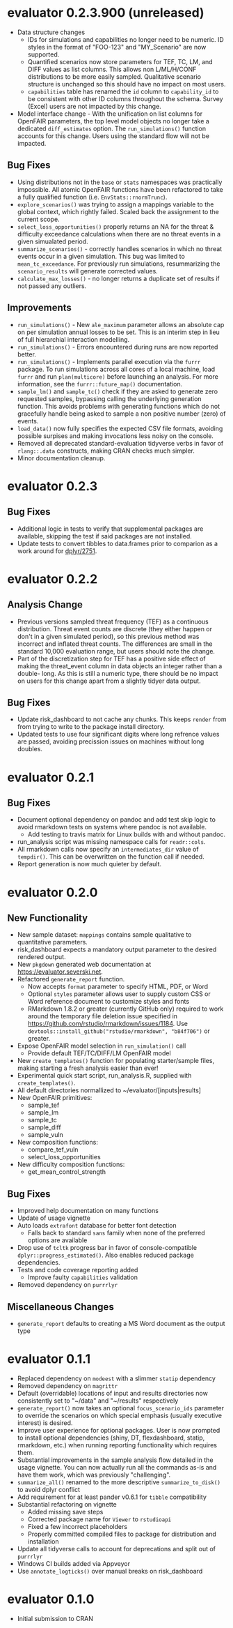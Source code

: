 # evaluator 0.2.3.900 (unreleased)

* Data structure changes 
    * IDs for simulations and capabilities no longer need to be numeric. ID 
    styles in the format of "FOO-123" and "MY_Scenario" are now supported.
    * Quantified scenarios now store parameters for TEF, TC, LM, and DIFF 
    values as list columns. This allows non L/ML/H/CONF distributions to be 
    more easily sampled. Qualitative scenario structure is unchanged so this 
    should have no impact on most users.
    * `capabilities` table has renamed the `id` column to `capability_id` to 
    be consistent with other ID columns throughout the schema. Survey (Excel) 
    users are not impacted by this change.
* Model interface change - With the unification on list columns for OpenFAIR 
parameters, the top level model objects no longer take a dedicated `diff_estimates` 
option. The `run_simulations()` function accounts for this change. Users using 
the standard flow will not be impacted.

## Bug Fixes
* Using distributions not in the `base` or `stats` namespaces was practically 
impossible. All atomic OpenFAIR functions have been refactored to take a 
fully qualified function (i.e. `EnvStats::rnormTrunc`).
* `explore_scenarios()` was trying to assign a mappings variable to the global 
context, which rightly failed. Scaled back the assignment to the current 
scope.
* `select_loss_opportunities()` properly returns an NA for the threat & difficulty 
exceedance calculations when there are no threat events in a given simualated 
period.
* `summarize_scenarios()` - correctly handles scenarios in which no threat 
events occur in a given simulation. This bug was limited to `mean_tc_exceedance`. 
For previously run simulations, resummarizing the `scenario_results` will 
generate corrected values.
* `calculate_max_losses()` - no longer returns a duplicate set of results if 
not passed any outliers.

## Improvements
* `run_simulations()` - New `ale_maximum` parameter allows an absolute cap on 
per simulation annual losses to be set. This is an interim step in lieu of 
full hierarchial interaction modelling.
* `run_simulations()` - Errors encountered during runs are now reported better.
* `run_simulations()` - Implements parallel execution via the `furrr` package. 
To run simulations across all cores of a local machine, load `furrr` and 
run `plan(multicore)` before launching an analysis. For more information, 
see the `furrr::future_map()` documentation.
* `sample_lm()` and `sample_tc()` check if they are asked to generate zero 
requested samples, bypassing calling the underlying generation function. This 
avoids problems with generating functions which do not gracefully handle being 
asked to sample a non positive number (zero) of events.
* `load_data()` now fully specifies the expected CSV file formats, avoiding 
possible surpises and making invocations less noisy on the console.
* Removed all deprecated standard-evaluation tidyverse verbs in favor of 
`rlang::.data` constructs, making CRAN checks much simpler.
* Minor documentation cleanup.

# evaluator 0.2.3

## Bug Fixes
* Additional logic in tests to verify that supplemental packages are available, 
skipping the test if said packages are not installed.
* Update tests to convert tibbles to data.frames prior to comparion as a work 
around for [dplyr/2751](https://github.com/tidyverse/dplyr/issues/2751).

# evaluator 0.2.2

## Analysis Change
* Previous versions sampled threat frequency (TEF) as a continuous distribution.
    Threat event counts are discrete (they either happen or don't in a given 
    simulated period), so this previous method was incorrect and inflated threat 
    counts. The differences are small in the standard 10,000 evaluation range, 
    but users should note the change.
* Part of the discretization step for TEF has a positive side effect of making 
    the threat_event column in data objects an integer rather than a double-
    long. As this is still a numeric type, there should be no impact on 
    users for this change apart from a slightly tidyer data output.

## Bug Fixes
* Update risk_dashboard to not cache any chunks. This keeps `render` from 
    from trying to write to the package install directory.
* Updated tests to use four significant digits where long refrence values are 
    passed, avoiding precission issues on machines without long doubles.


# evaluator 0.2.1

## Bug Fixes
* Document optional dependency on pandoc and add test skip logic to avoid 
    rmarkdown tests on systems where pandoc is not available.
    + Add testing to travis matrix for Linux builds with and without pandoc.
* run_analysis script was missing namespace calls for `readr::cols`.
* All rmarkdown calls now specify an `intermediates_dir` value of `tempdir()`. 
    This can be overwritten on the function call if needed.
* Report generation is now much quieter by default.

# evaluator 0.2.0

## New Functionality
* New sample dataset: `mappings` contains sample qualitative to quantitative 
  parameters.
* risk_dashboard expects a mandatory output parameter to the desired rendered 
  output.
* New `pkgdown` generated web documentation at https://evaluator.severski.net.
* Refactored `generate_report` function.
    * Now accepts `format` parameter to specify HTML, PDF, or Word
    * Optional `styles` parameter allows user to supply custom CSS or Word
    reference document to customize styles and fonts
    * RMarkdown 1.8.2 or greater (currently GitHub only) required to work 
    around the temporary file deletion issue specified in 
    https://github.com/rstudio/rmarkdown/issues/1184. Use
    `devtools::install_github("rstudio/rmarkdown", "b84f706")` or greater.
* Expose OpenFAIR model selection in `run_simulation()` call
    * Provide default TEF/TC/DIFF/LM OpenFAIR model
* New `create_templates()` function for populating starter/sample files, making 
  starting a fresh analysis easier than ever!
* Experimental quick start script, run_analysis.R, supplied with `create_templates()`.
* All default directories normallized to ~/evaluator/[inputs|results]
* New OpenFAIR primitives:
    * sample_tef
    * sample_lm
    * sample_tc
    * sample_diff
    * sample_vuln
* New composition functions:
    * compare_tef_vuln
    * select_loss_opportunities
* New difficulty composition functions:
    * get_mean_control_strength
    
## Bug Fixes
* Improved help documentation on many functions
* Update of usage vignette
* Auto loads `extrafont` database for better font detection
    * Falls back to standard `sans` family when none of the preferred options 
      are available
* Drop use of `tcltk` progress bar in favor of console-compatible 
    `dplyr::progress_estimated()`. Also enables reduced package dependencies.
* Tests and code coverage reporting added
    * Improve faulty `capabilities` validation
* Removed dependency on `purrrlyr`

## Miscellaneous Changes
* `generate_report` defaults to creating a MS Word document as the output type

# evaluator 0.1.1

* Replaced dependency on `modeest` with a slimmer `statip` dependency
* Removed dependency on `magrittr`
* Default (overridable) locations of input and results directories now consistently set to "~/data" and "~/results" respectively
* `generate_report()` now takes an optional `focus_scenario_ids` parameter to override the scenarios on which special emphasis (usually executive interest) is desired.
* Improve user experience for optional packages. User is now prompted to install optional dependencies (shiny, DT, flexdashboard, statip, rmarkdown, etc.) when running reporting functionality which requires them.
* Substantial improvements in the sample analysis flow detailed in the usage vignette. You can now actually run all the commands as-is and have them work, which was previously "challenging".
* `summarize_all()` renamed to the more descriptive `summarize_to_disk()` to avoid dplyr conflict
* Add requirement for at least pander v0.6.1 for `tibble` compatibility
* Substantial refactoring on vignette
  * Added missing save steps
  * Corrected package name for `Viewer` to `rstudioapi` 
  * Fixed a few incorrect placeholders
  * Properly committed compiled files to package for distribution and installation
* Update all tidyverse calls to account for deprecations and split out of `purrrlyr`
* Windows CI builds added via Appveyor
* Use `annotate_logticks()` over manual breaks on risk_dashboard

# evaluator 0.1.0

* Initial submission to CRAN
